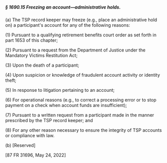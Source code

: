 ##### § 1690.15 Freezing an account—administrative holds. #####

(a) The TSP record keeper may freeze (e.g., place an administrative hold on) a participant's account for any of the following reasons:

(1) Pursuant to a qualifying retirement benefits court order as set forth in part 1653 of this chapter;

(2) Pursuant to a request from the Department of Justice under the Mandatory Victims Restitution Act;

(3) Upon the death of a participant;

(4) Upon suspicion or knowledge of fraudulent account activity or identity theft;

(5) In response to litigation pertaining to an account;

(6) For operational reasons (e.g., to correct a processing error or to stop payment on a check when account funds are insufficient);

(7) Pursuant to a written request from a participant made in the manner prescribed by the TSP record keeper; and

(8) For any other reason necessary to ensure the integrity of TSP accounts or compliance with law.

(b) [Reserved]

[87 FR 31696, May 24, 2022]